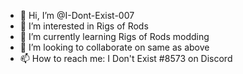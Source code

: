 - 👋 Hi, I’m @I-Dont-Exist-007
- 👀 I’m interested in Rigs of Rods
- 🌱 I’m currently learning Rigs of Rods modding
- 💞️ I’m looking to collaborate on same as above
- 📫 How to reach me: I Don't Exist #8573 on Discord

<!---
I-Dont-Exist-007/I-Dont-Exist-007 is a ✨ special ✨ repository because its `README.md` (this file) appears on your GitHub profile.
You can click the Preview link to take a look at your changes.
--->
